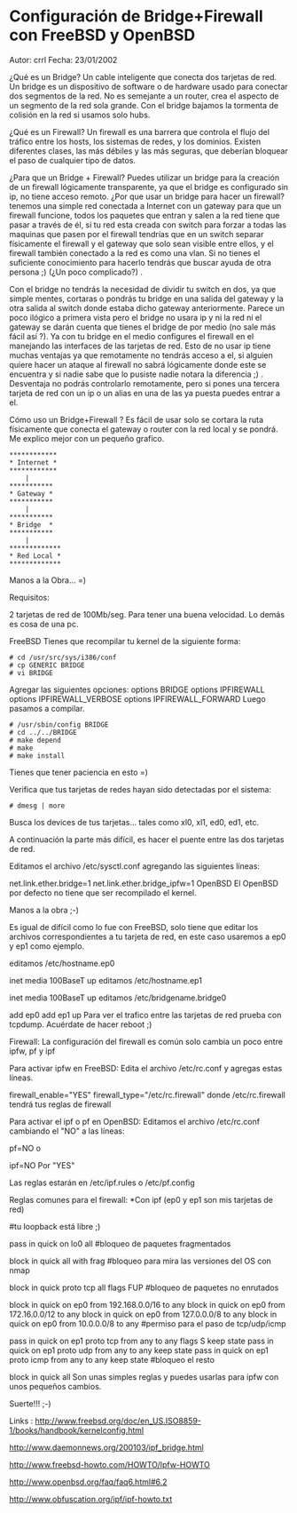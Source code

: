 # Configuración de Bridge+Firewall con FreeBSD y OpenBSD
Autor: crrl
Fecha: 23/01/2002

¿Qué es un Bridge?
Un cable inteligente que conecta dos tarjetas de red. Un bridge es un dispositivo de software o de hardware usado para conectar dos segmentos de la red.  No es semejante a un router, crea el aspecto de un segmento de la red sola grande.  Con el bridge bajamos la tormenta de colisión en la red si usamos solo hubs.

¿Qué es un Firewall?
Un firewall es una barrera que controla el flujo del tráfico entre los hosts, los sistemas de redes, y los dominios. Existen diferentes clases, las más débiles y las más seguras, que deberían bloquear el paso de cualquier tipo de datos.

¿Para que un Bridge  + Firewall?
Puedes utilizar un bridge para la creación de un firewall lógicamente transparente, ya que el bridge es configurado sin ip, no tiene acceso remoto. ¿Por que usar un bridge para hacer un firewall? tenemos una simple red conectada a Internet con un gateway para que un firewall funcione, todos los paquetes que entran y salen a la red tiene que pasar a través de él, si tu red esta creada con switch para forzar a todas las maquinas que pasen por el firewall tendrías que en un switch separar físicamente el firewall y el gateway que solo sean visible entre ellos, y el firewall también conectado a la red es como una vlan. Si no tienes el suficiente conocimiento para hacerlo tendrás que buscar ayuda de otra persona ;) (¿Un poco complicado?) .

Con el bridge no tendrás la necesidad de dividir tu switch en dos, ya que simple mentes, cortaras o pondrás tu bridge en una salida del gateway y la otra salida al switch donde estaba dicho gateway anteriormente. Parece un poco ilógico a primera vista pero el bridge no usara ip y ni la red ni el gateway se darán cuenta que tienes el bridge de por medio (no sale más fácil así ?). Ya con tu bridge en el medio configures el firewall en el manejando las interfaces de las tarjetas de red. Esto de no usar ip tiene muchas ventajas ya que remotamente no tendrás acceso a el, si alguien quiere hacer un ataque al firewall no sabrá lógicamente donde este se encuentra y si nadie sabe que lo pusiste nadie notara la diferencia  ;) . Desventaja no podrás controlarlo remotamente, pero si pones una tercera tarjeta de red con un ip o un alias en una de las ya puesta puedes entrar a el.

Cómo uso un Bridge+Firewall ?
Es fácil de usar solo se cortara la ruta físicamente que conecta el gateway o router con la red local y se pondrá. Me explico mejor con un pequeño grafico.

    ************
    * Internet *
    ************
        |
    ***********
    * Gateway *
    ***********
        |
    ***********
    * Bridge  *
    ***********
        |
    *************
    * Red Local *
    *************
Manos a la Obra... =)

Requisitos:

2 tarjetas de red de 100Mb/seg. Para tener una buena velocidad. Lo demás es cosa de una pc.

FreeBSD
Tienes que recompilar tu kernel de la siguiente forma:

    # cd /usr/src/sys/i386/conf
    # cp GENERIC BRIDGE
    # vi BRIDGE
Agregar las siguientes opciones:
options BRIDGE
options IPFIREWALL
options IPFIREWALL_VERBOSE
options IPFIREWALL_FORWARD
Luego pasamos a compilar.

    # /usr/sbin/config BRIDGE
    # cd ../../BRIDGE
    # make depend
    # make
    # make install
Tienes que tener paciencia en esto =)

Verifica que tus tarjetas de redes hayan sido detectadas por el sistema:

    # dmesg | more
Busca los devices de tus tarjetas... tales como xl0, xl1, ed0, ed1, etc.

A continuación la parte más difícil, es hacer el puente entre las dos tarjetas de red.

Editamos el archivo /etc/sysctl.conf agregando las siguientes líneas:

net.link.ether.bridge=1
net.link.ether.bridge_ipfw=1
OpenBSD
El OpenBSD por defecto no tiene que ser recompilado el kernel.

Manos a la obra ;-)

Es igual de difícil como lo fue con FreeBSD, solo tiene que editar los archivos correspondientes a tu tarjeta de red, en este caso usaremos a ep0 y ep1 como ejemplo.

editamos /etc/hostname.ep0

inet media 100BaseT up
editamos /etc/hostname.ep1

inet media 100BaseT up
editamos /etc/bridgename.bridge0

add ep0
add ep1
up
Para ver el trafico entre las tarjetas de red prueba con tcpdump. Acuérdate de hacer reboot ;)

Firewall:
La configuración del firewall es común solo cambia un poco entre ipfw, pf y ipf

Para activar ipfw en FreeBSD:
Edita el archivo /etc/rc.conf y agregas estas líneas.

firewall_enable="YES"
firewall_type="/etc/rc.firewall"
donde /etc/rc.firewall tendrá tus reglas de firewall

Para activar el ipf o pf en OpenBSD:
Editamos el archivo /etc/rc.conf cambiando el "NO" a las líneas:

pf=NO
o

ipf=NO
Por "YES"

Las reglas estarán en /etc/ipf.rules o /etc/pf.config

Reglas comunes para el firewall:
*Con ipf
(ep0 y ep1 son mis tarjetas de red)

#tu loopback está libre ;)

pass in quick on lo0 all
#bloqueo de paquetes fragmentados

block in quick all with frag
#bloqueo para mira las versiones del OS con nmap

block  in quick proto tcp all flags FUP
#bloqueo de paquetes no enrutados

block in quick on ep0 from 192.168.0.0/16 to any
block in quick on ep0 from 172.16.0.0/12 to any
block in quick on ep0 from 127.0.0.0/8 to any
block in quick on ep0 from 10.0.0.0/8 to any
#permiso para el paso de tcp/udp/icmp

pass  in quick on ep1 proto tcp from any to any flags S keep state
pass  in quick on ep1 proto udp from any to any keep state
pass  in quick on ep1 proto icmp from any to any keep state
#bloqueo el resto

block in quick all
Son unas simples reglas y puedes usarlas para ipfw con unos pequeños cambios.

Suerte!!! ;-)

Links :
http://www.freebsd.org/doc/en_US.ISO8859-1/books/handbook/kernelconfig.html

http://www.daemonnews.org/200103/ipf_bridge.html

http://www.freebsd-howto.com/HOWTO/Ipfw-HOWTO

http://www.openbsd.org/faq/faq6.html#6.2

http://www.obfuscation.org/ipf/ipf-howto.txt